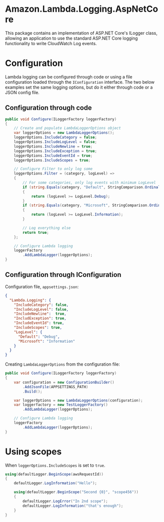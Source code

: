 ﻿# Amazon.Lambda.Logging.AspNetCore

This package contains an implementation of ASP.NET Core's ILogger class, allowing an application to use the standard ASP.NET Core logging functionality to write CloudWatch Log events.

# Configuration

Lambda logging can be configured through code or using a file configuration loaded through the `IConfiguration` interface.
The two below examples set the same logging options, but do it either through code or a JSON config file. 

## Configuration through code

```csharp
public void Configure(ILoggerFactory loggerFactory)
{
    // Create and populate LambdaLoggerOptions object
    var loggerOptions = new LambdaLoggerOptions();
    loggerOptions.IncludeCategory = false;
    loggerOptions.IncludeLogLevel = false;
    loggerOptions.IncludeNewline = true;
    loggerOptions.IncludeException = true;
    loggerOptions.IncludeEventId = true;
    loggerOptions.IncludeScopes = true;

    // Configure Filter to only log some 
    loggerOptions.Filter = (category, logLevel) =>
    {
        // For some categories, only log events with minimum LogLevel
        if (string.Equals(category, "Default", StringComparison.Ordinal))
        {
            return (logLevel >= LogLevel.Debug);
        }
        if (string.Equals(category, "Microsoft", StringComparison.Ordinal))
        {
            return (logLevel >= LogLevel.Information);
        }

        // Log everything else
        return true;
    };

    // Configure Lambda logging
    loggerFactory
        .AddLambdaLogger(loggerOptions);
}
```

## Configuration through IConfiguration

Configuration file, `appsettings.json`:
```json
{
  "Lambda.Logging": {
    "IncludeCategory": false,
    "IncludeLogLevel": false,
    "IncludeNewline":  true,
    "IncludException": true,
    "IncludeEventId": true,
    "IncludeScopes": true,
    "LogLevel": {
      "Default": "Debug",
      "Microsoft": "Information"
    }
  }
}
```

Creating `LambdaLoggerOptions` from the configuration file:
```csharp
public void Configure(ILoggerFactory loggerFactory)
{
    var configuration = new ConfigurationBuilder()
        .AddJsonFile(APPSETTINGS_PATH)
        .Build();

    var loggerOptions = new LambdaLoggerOptions(configuration);
    var loggerfactory = new TestLoggerFactory()
        .AddLambdaLogger(loggerOptions);

    // Configure Lambda logging
    loggerFactory
        .AddLambdaLogger(loggerOptions);
}
```

# Using scopes
When `loggerOptions.IncludeScopes` is set to `true`.
```csharp
using(defaultLogger.BeginScope(awsRequestId))
{
    defaultLogger.LogInformation("Hello");

    using(defaultLogger.BeginScope("Second {0}", "scope456"))
    {
        defaultLogger.LogError("In 2nd scope");
        defaultLogger.LogInformation("that's enough");
    }
}
```